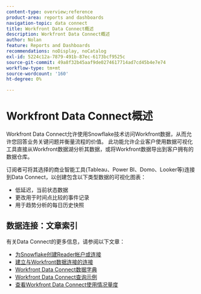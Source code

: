 ```yaml
---
content-type: overview;reference
product-area: reports and dashboards
navigation-topic: data connect
title: Workfront Data Connect概述
description: Workfront Data Connect概述
author: Nolan
feature: Reports and Dashboards
recommendations: noDisplay, noCatalog
exl-id: 5224c12a-7879-491b-87ec-6173bcf9525c
source-git-commit: 49a8f32b45aaf9de0274617714ad7cd45b4e7e74
workflow-type: tm+mt
source-wordcount: '160'
ht-degree: 0%

---
```


# Workfront Data Connect概述

Workfront Data Connect允许使用Snowflake技术访问Workfront数据，从而允许您回答业务关键问题并衡量流程的价值。 此功能允许企业客户使用数据可视化工具直接从Workfront数据湖分析其数据，或将Workfront数据导出到客户拥有的数据仓库。

订阅者可将其选择的商业智能工具(Tableau、Power BI、Domo、Looker等)连接到Data Connect，以创建包含以下类型数据的可视化图表：

* 低延迟，当前状态数据
* 更改用于时间点比较的事件记录
* 用于趋势分析的每日历史快照

## 数据连接：文章索引

有关Data Connect的更多信息，请参阅以下文章：

* [为Snowflake创建Reader帐户或连接](/help/quicksilver/reports-and-dashboards/data-lake/create-a-reader-account.md)
* [建立与Workfront数据连接的连接](/help/quicksilver/reports-and-dashboards/data-lake/share-data-externally.md)
* [Workfront Data Connect数据字典](/help/quicksilver/reports-and-dashboards/data-lake/data-dictionary.md)
* [Workfront Data Connect查询示例](/help/quicksilver/reports-and-dashboards/data-lake/basic-query-examples.md)
* [查看Workfront Data Connect使用情况量度](/help/quicksilver/reports-and-dashboards/data-lake/view-usage-metrics.md)
